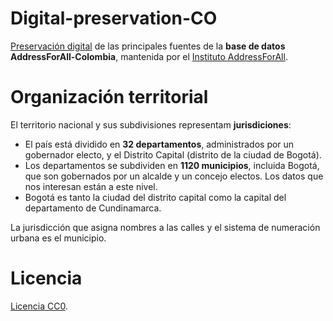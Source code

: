 # Digital-preservation-CO
[Preservación digital](https://en.wikipedia.org/wiki/Digital_preservation) de las principales fuentes de la **base de datos AddressForAll-Colombia**, mantenida por el [Instituto AddressForAll](http://addressforall.org/).

# Organización territorial
El territorio nacional y sus subdivisiones representam **jurisdiciones**:

- El país está dividido en **32 departamentos**, administrados por un gobernador electo, y el Distrito Capital (distrito de la ciudad de Bogotá).
- Los departamentos se subdividen en **1120 municipios**, incluida Bogotá, que son gobernados por un alcalde y un concejo electos. Los datos que nos interesan están a este nivel.
- Bogotá es tanto la ciudad del distrito capital como la capital del departamento de Cundinamarca.

La jurisdicción que asigna nombres a las calles y el sistema de numeración urbana es el municipio.

# Licencia
[Licencia CC0](https://creativecommons.org/publicdomain/zero/1.0/deed.es).
